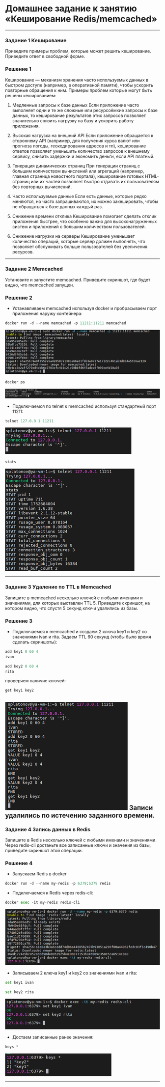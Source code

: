 # Домашнее задание к занятию «Кеширование Redis/memcached»

---

### Задание 1 Кеширование

Приведите примеры проблем, которые может решить кеширование.
Приведите ответ в свободной форме.

### Решение 1

Кеширование —  механизм хранения часто используемых данных в быстром доступе (например, в оперативной памяти), чтобы ускорить повторные обращения к ним. 
Примеры проблем которые могут быть решены кешированием:

1) Медленные запросы к базе данных
Если приложение часто выполняет одни и те же сложные или ресурсоёмкие запросы к базе данных, то кеширование результатов этих запросов позволяет значительно снизить нагрузку на базу и ускорить работу приложения.

2) Высокая нагрузка на внешний API
Если приложение обращается к стороннему API (например, для получения курса валют или прогноза погоды, геокодирования адресов и тп), кеширование ответов позволяет уменьшить количество запросов к внешнему сервису, снизить задержки и экономить деньги, если API платный.

3) Генерация динамических страниц
При генерации страниц с большим количеством вычислений или агрегаций (например, главная страница новостного портала), кеширование готовых HTML-страниц или их частей позволяет быстро отдавать их пользователям без повторных вычислений.

4) Часто используемые данные
Если есть данные, которые редко меняются, но часто запрашиваются, их можно закешировать, чтобы не обращаться к базе данных каждый раз.

5) Снижение времени отклика
Кеширование помогает сделать отклик приложения быстрее, что особенно важно для высоконагруженных систем и приложений с большим количеством пользователей.

6) Снижение нагрузки на серверы
Кеширование уменьшает количество операций, которые сервер должен выполнять, что позволяет обслуживать больше пользователей без увеличения ресурсов.


---

### Задание 2 Memcached

Установите и запустите memcached.
Приведите скриншот, где будет видно, что memcached запущен.

### Решение 2

- Устанавливаем memcached используя docker и пробрасываем порт приложения наружу контейнера:
```python
docker run -d --name memcached -p 11211:11211 memcached
```
![alt text](image.png)
```python
docker ps
``` 
![alt text](image-1.png)

- Подключаемся по telnet к memcached используя стандартный порт 11211:
```python
telnet 127.0.0.1 11211
```
![alt text](image-2.png)
```python
stats
```
![alt text](image-3.png)

---

### Задание 3 Удаление по TTL в Memcached

Запишите в memcached несколько ключей с любыми именами и значениями, для которых выставлен TTL 5.
Приведите скриншот, на котором видно, что спустя 5 секунд ключи удалились из базы.


### Решение 3

- Подключаемся к memcached и создаем 2 ключа key1 и key2 со значениями ivan и rita. Задаем TTL 60 секунд (чтобы было время сделать скриншоты):
```python
add key1 0 60 4
ivan
```
```python
add key2 0 60 4
rita
```
проверяем наличие ключей:
```python
get key1 key2
```
![alt text](image-4.png)
Записи удалились по истечению заданного времени.
---

### Задание 4 Запись данных в Redis

Запишите в Redis несколько ключей с любыми именами и значениями.
Через redis-cli достаньте все записанные ключи и значения из базы, приведите скриншот этой операции.

### Решение 4

- Запускаем Redis в docker
```python
docker run -d --name my-redis -p 6379:6379 redis
```
- Подключаемся к Redis через redis-cli:
```python
docker exec -it my-redis redis-cli
```
![alt text](image-5.png)

- Записываем 2 ключа key1 и key2 со значениями ivan и rita:
```python
set key1 ivan
```
```python
set key2 rita
```
![alt text](image-6.png)

- Достаем записанные ранее значения:
```python
keys *
```
![alt text](image-7.png)


---